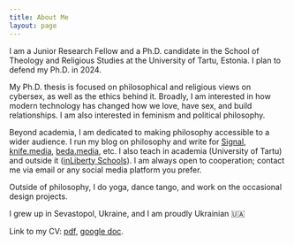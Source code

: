 ```yaml
---
title: About Me
layout: page
---
```


<p>I am a Junior Research Fellow and a Ph.D. candidate in the School of Theology and Religious Studies at the University of Tartu, Estonia. I plan to defend my Ph.D. in 2024.</p> 

<p>My Ph.D. thesis is focused on philosophical and religious views on cybersex, as well as the ethics behind it. Broadly, I am interested in how modern technology has changed how we love, have sex, and build relationships. I am also interested in feminism and political philosophy.</p>

<p>Beyond academia, I am dedicated to making philosophy accessible to a wider audience. I run my blog on philosophy and write for <a href="https://getsignal.news">Signal</a>, <a href="https://knife.media/author/anastasiya-babash/">knife.media</a>, <a href="https://beda.media">beda.media</a>, etc. I also teach in academia (University of Tartu) and outside it (<a href="https://www.inliberty.ru">inLiberty Schools</a>). I am always open to cooperation; contact me via email or any social media platform you prefer.</p>

<p>Outside of philosophy, I do yoga, dance tango, and work on the occasional design projects.</p> 

<p>I grew up in Sevastopol, Ukraine, and I am proudly Ukrainian 🇺🇦</p>

<p>Link to my CV: <a href="https://drive.google.com/file/d/1aHrjtV7enjsbUs0Rj3qdCOTVlicwHm2F/view?usp=sharing">pdf</a>, <a href="https://docs.google.com/document/d/12ZXSZw_H9Z_qMcnYoS7WKelHm6Hle4vhwonLZMg1mmQ/edit?usp=sharing">google doc</a>.</p>
